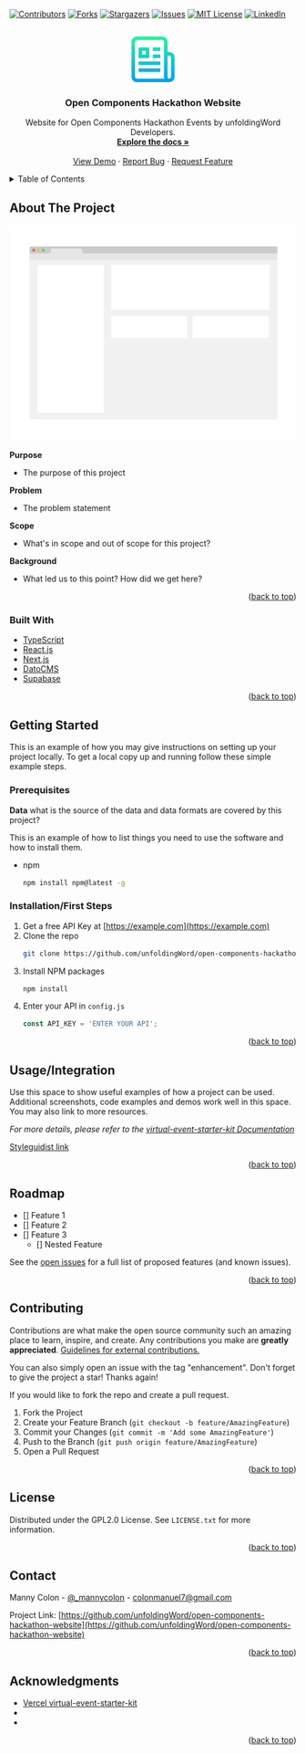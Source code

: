 <div id="top"></div>
<!--
*** Thanks for checking out the Best-README-Template. If you have a suggestion
*** that would make this better, please fork the repo and create a pull request
*** or simply open an issue with the tag "enhancement".
*** Don't forget to give the project a star!
*** Thanks again! Now go create something AMAZING! :D
-->



<!-- PROJECT SHIELDS -->
<!--
*** I'm using markdown "reference style" links for readability.
*** Reference links are enclosed in brackets [ ] instead of parentheses ( ).
*** See the bottom of this document for the declaration of the reference variables
*** for contributors-url, forks-url, etc. This is an optional, concise syntax you may use.
*** https://www.markdownguide.org/basic-syntax/#reference-style-links
-->
[![Contributors][contributors-shield]][contributors-url]
[![Forks][forks-shield]][forks-url]
[![Stargazers][stars-shield]][stars-url]
[![Issues][issues-shield]][issues-url]
[![MIT License][license-shield]][license-url]
[![LinkedIn][linkedin-shield]][linkedin-url]



<!-- PROJECT LOGO -->
<br />
<div align="center">
  <a href="https://github.com/unfoldingWord/open-components-hackathon-website">
    <img src="images/logo.png" alt="Logo" width="80" height="80">
  </a>

<h3 align="center">Open Components Hackathon Website</h3>

  <p align="center">
    Website for Open Components Hackathon Events by unfoldingWord Developers.
    <br />
    <a href="https://github.com/unfoldingWord/open-components-hackathon-website"><strong>Explore the docs »</strong></a>
    <br />
    <br />
    <a href="https://open-components-hackathon.netlify.app">View Demo</a>
    ·
    <a href="https://github.com/unfoldingWord/open-components-hackathon-website/issues">Report Bug</a>
    ·
    <a href="https://github.com/unfoldingWord/open-components-hackathon-website/issues">Request Feature</a>
  </p>
</div>



<!-- TABLE OF CONTENTS -->
<details>
  <summary>Table of Contents</summary>
  <ol>
    <li>
      <a href="#about-the-project">About The Project</a>
      <ul>
        <li><a href="#built-with">Built With</a></li>
      </ul>
    </li>
    <li>
      <a href="#getting-started">Getting Started</a>
      <ul>
        <li><a href="#prerequisites">Prerequisites</a></li>
        <li><a href="#installation">Installation</a></li>
      </ul>
    </li>
    <li><a href="#usage">Usage</a></li>
    <li><a href="#roadmap">Roadmap</a></li>
    <li><a href="#contributing">Contributing</a></li>
    <li><a href="#license">License</a></li>
    <li><a href="#contact">Contact</a></li>
    <li><a href="#acknowledgments">Acknowledgments</a></li>
  </ol>
</details>



<!-- ABOUT THE PROJECT -->
## About The Project

[![Product Name Screen Shot][product-screenshot]](https://example.com)

**Purpose**
- The purpose of this project

**Problem**
- The problem statement

**Scope**
- What's in scope and out of scope for this project?

**Background**
- What led us to this point? How did we get here?

<p align="right">(<a href="#top">back to top</a>)</p>



### Built With

* [TypeScript](https://www.typescriptlang.org/)
* [React.js](https://reactjs.org/)
* [Next.js](https://nextjs.org/)
* [DatoCMS](https://www.datocms.com/)
* [Supabase](https://www.supabase.com/)

<p align="right">(<a href="#top">back to top</a>)</p>



<!-- GETTING STARTED -->
## Getting Started

This is an example of how you may give instructions on setting up your project locally.
To get a local copy up and running follow these simple example steps.

### Prerequisites

**Data**
what is the source of the data and data formats are covered by this project?


This is an example of how to list things you need to use the software and how to install them.
* npm
  ```sh
  npm install npm@latest -g
  ```

### Installation/First Steps

1. Get a free API Key at [https://example.com](https://example.com)
2. Clone the repo
   ```sh
   git clone https://github.com/unfoldingWord/open-components-hackathon-website.git
   ```
3. Install NPM packages
   ```sh
   npm install
   ```
4. Enter your API in `config.js`
   ```js
   const API_KEY = 'ENTER YOUR API';
   ```

<p align="right">(<a href="#top">back to top</a>)</p>



<!-- USAGE EXAMPLES -->
## Usage/Integration

Use this space to show useful examples of how a project can be used. Additional screenshots, code examples and demos work well in this space. You may also link to more resources.

_For more details, please refer to the [virtual-event-starter-kit Documentation](docs/virtual-event-starter-kit-README.md)_

[Styleguidist link](https://example.netlify.app) 

<p align="right">(<a href="#top">back to top</a>)</p>



<!-- ROADMAP -->
## Roadmap

- [] Feature 1
- [] Feature 2
- [] Feature 3
    - [] Nested Feature

See the [open issues](https://github.com/unfoldingWord/open-components-hackathon-website/issues) for a full list of proposed features (and known issues).

<p align="right">(<a href="#top">back to top</a>)</p>



<!-- CONTRIBUTING -->
## Contributing

Contributions are what make the open source community such an amazing place to learn, inspire, and create. Any contributions you make are **greatly appreciated**.  [Guidelines for external contributions.](https://forum.door43.org)

You can also simply open an issue with the tag "enhancement".
Don't forget to give the project a star! Thanks again!

If you would like to fork the repo and create a pull request. 

1. Fork the Project
2. Create your Feature Branch (`git checkout -b feature/AmazingFeature`)
3. Commit your Changes (`git commit -m 'Add some AmazingFeature'`)
4. Push to the Branch (`git push origin feature/AmazingFeature`)
5. Open a Pull Request

<p align="right">(<a href="#top">back to top</a>)</p>



<!-- LICENSE -->
## License

Distributed under the GPL2.0 License. See `LICENSE.txt` for more information.

<p align="right">(<a href="#top">back to top</a>)</p>



<!-- CONTACT -->
## Contact

Manny Colon - [@_mannycolon](https://twitter.com/_mannycolon) - colonmanuel7@gmail.com

Project Link: [https://github.com/unfoldingWord/open-components-hackathon-website](https://github.com/unfoldingWord/open-components-hackathon-website)

<p align="right">(<a href="#top">back to top</a>)</p>



<!-- ACKNOWLEDGMENTS -->
## Acknowledgments

* [Vercel virtual-event-starter-kit](https://github.com/vercel/virtual-event-starter-kit)
* []()
* []()

<p align="right">(<a href="#top">back to top</a>)</p>



<!-- MARKDOWN LINKS & IMAGES -->
<!-- https://www.markdownguide.org/basic-syntax/#reference-style-links -->
[contributors-shield]: https://img.shields.io/github/contributors/unfoldingWord/open-components-hackathon-website.svg?style=for-the-badge
[contributors-url]: https://github.com/unfoldingWord/open-components-hackathon-website/graphs/contributors
[forks-shield]: https://img.shields.io/github/forks/unfoldingWord/open-components-hackathon-website.svg?style=for-the-badge
[forks-url]: https://github.com/unfoldingWord/open-components-hackathon-website/network/members
[stars-shield]: https://img.shields.io/github/stars/unfoldingWord/open-components-hackathon-website.svg?style=for-the-badge
[stars-url]: https://github.com/unfoldingWord/open-components-hackathon-website/stargazers
[issues-shield]: https://img.shields.io/github/issues/unfoldingWord/open-components-hackathon-website.svg?style=for-the-badge
[issues-url]: https://github.com/unfoldingWord/open-components-hackathon-website/issues
[license-shield]: https://img.shields.io/github/license/unfoldingWord/open-components-hackathon-website.svg?style=for-the-badge
[license-url]: https://github.com/unfoldingWord/open-components-hackathon-website/blob/master/LICENSE.txt
[linkedin-shield]: https://img.shields.io/badge/-LinkedIn-black.svg?style=for-the-badge&logo=linkedin&colorB=555
[linkedin-url]: https://linkedin.com/company/unfoldingword
[product-screenshot]: images/screenshot.png
